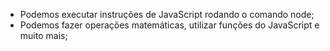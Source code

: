 * Podemos executar instruções de JavaScript rodando o comando node;
* Podemos fazer operações matemáticas, utilizar funções do JavaScript e muito mais;